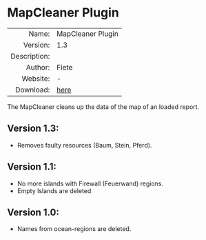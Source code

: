 
# MapCleaner Plugin

| | |
| ---: | --- |
| Name: | MapCleaner Plugin |
| Version: | 1.3 |
| Description: |  |
| Author: | Fiete |
| Website: | - |
| Download: | [here](/en/download/#plugins) |

The MapCleaner cleans up the data of the map of an loaded report.<br>

## Version 1.3:

* Removes faulty resources (Baum, Stein, Pferd).
  
## Version 1.1:

* No more islands with Firewall (Feuerwand) regions.
* Empty Islands are deleted 
  
## Version 1.0:
* Names from ocean-regions are deleted.
  

